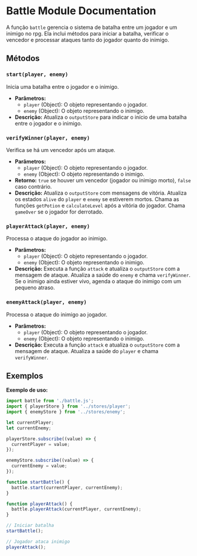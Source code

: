 # Battle Module Documentation

A função `battle` gerencia o sistema de batalha entre um jogador e um inimigo no rpg. Ela inclui métodos para iniciar a batalha, verificar o vencedor e processar ataques tanto do jogador quanto do inimigo.

## Métodos

### `start(player, enemy)`

Inicia uma batalha entre o jogador e o inimigo.

- **Parâmetros:**
  - `player` (Object): O objeto representando o jogador.
  - `enemy` (Object): O objeto representando o inimigo.
- **Descrição:** Atualiza o `outputStore` para indicar o início de uma batalha entre o jogador e o inimigo.

### `verifyWinner(player, enemy)`

Verifica se há um vencedor após um ataque.

- **Parâmetros:**
  - `player` (Object): O objeto representando o jogador.
  - `enemy` (Object): O objeto representando o inimigo.
- **Retorno:** `true` se houver um vencedor (jogador ou inimigo morto), `false` caso contrário.
- **Descrição:** Atualiza o `outputStore` com mensagens de vitória. Atualiza os estados `alive` do `player` e `enemy` se estiverem mortos. Chama as funções `getPotion` e `calculateLevel` após a vitória do jogador. Chama `gameOver` se o jogador for derrotado.

### `playerAttack(player, enemy)`

Processa o ataque do jogador ao inimigo.

- **Parâmetros:**
  - `player` (Object): O objeto representando o jogador.
  - `enemy` (Object): O objeto representando o inimigo.
- **Descrição:** Executa a função `attack` e atualiza o `outputStore` com a mensagem de ataque. Atualiza a saúde do `enemy` e chama `verifyWinner`. Se o inimigo ainda estiver vivo, agenda o ataque do inimigo com um pequeno atraso.

### `enemyAttack(player, enemy)`

Processa o ataque do inimigo ao jogador.

- **Parâmetros:**
  - `player` (Object): O objeto representando o jogador.
  - `enemy` (Object): O objeto representando o inimigo.
- **Descrição:** Executa a função `attack` e atualiza o `outputStore` com a mensagem de ataque. Atualiza a saúde do `player` e chama `verifyWinner`.

## Exemplos

**Exemplo de uso:**

```javascript
import battle from './battle.js';
import { playerStore } from '../stores/player';
import { enemyStore } from '../stores/enemy';

let currentPlayer;
let currentEnemy;

playerStore.subscribe((value) => {
  currentPlayer = value;
});

enemyStore.subscribe((value) => {
  currentEnemy = value;
});

function startBattle() {
  battle.start(currentPlayer, currentEnemy);
}

function playerAttack() {
  battle.playerAttack(currentPlayer, currentEnemy);
}

// Iniciar batalha
startBattle();

// Jogador ataca inimigo
playerAttack();
```
